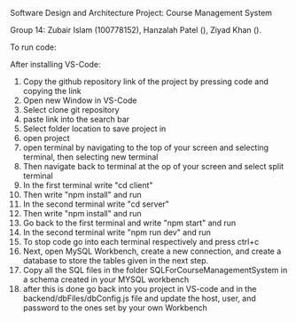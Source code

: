 Software Design and Architecture Project: Course Management System

Group 14: Zubair Islam (100778152), Hanzalah Patel (), Ziyad Khan (). 

To run code: 

After installing VS-Code:

   1. Copy the github repository link of the project by pressing code and copying the link
   2. Open new Window in VS-Code
   3. Select clone git repository
   4. paste link into the search bar
   5. Select folder location to save project in
   6. open project
   7. open terminal by navigating to the top of your screen and selecting terminal, then selecting new terminal
   8. Then navigate back to terminal at the op of your screen and select split terminal
   9. In the first terminal write "cd client"
   10. Then write "npm install" and run
   11. In the second terminal write "cd server"
   12. Then write "npm install" and run
   13. Go back to the first terminal and write "npm start" and run
   14. In the second terminal write "npm run dev" and run
   15. To stop code go into each terminal respectively and press ctrl+c
   16. Next, open MySQL Workbench, create a new connection, and create a database to store the tables given in the next step.
   16. Copy all the SQL files in the folder SQLForCourseManagementSystem in a schema created in your MYSQL workbench
   18. after this is done go back into you project in VS-code and in the backend/dbFiles/dbConfig.js file and update the host, user, and password to the ones set by your own Workbench




